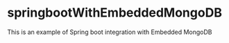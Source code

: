 # springbootWithEmbeddedMongoDB
This is an example of Spring boot integration with Embedded MongoDB
